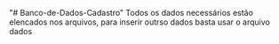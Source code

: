 "# Banco-de-Dados-Cadastro" 
Todos os dados necessários estão elencados nos arquivos, para inserir outrso dados basta usar o arquivo dados 